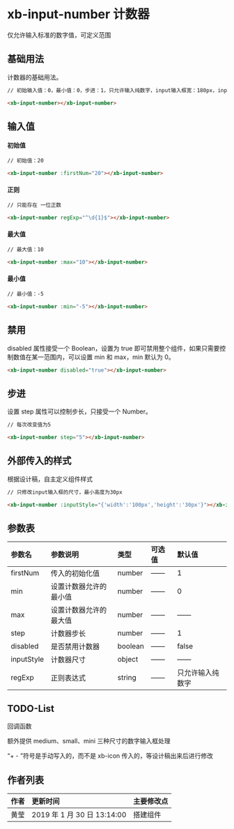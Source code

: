 # xb-input-number 计数器

仅允许输入标准的数字值，可定义范围

## 基础用法

计数器的基础用法。

<div class="demo-button">
  <div>
    <xb-input-number></xb-input-number>
  </div>
</div>

```html
// 初始输入值：0，最小值：0，步进：1，只允许输入纯数字，input输入框宽：180px，input输入框高：40px，右侧按钮宽：40px

<xb-input-number></xb-input-number>
```

## 输入值

#### 初始值

<div class="demo-button" style="margin-top:10px;">
  <div>
    <xb-input-number :firstNum=20></xb-input-number>
  </div>
</div>

```html
// 初始值：20

<xb-input-number :firstNum="20"></xb-input-number>
```

#### 正则

<div class="demo-button" style="margin-top:10px;">
  <div>
    <xb-input-number regExp="^\d{1}$"></xb-input-number>
</div>
</div>

```html
// 只能存在 一位正数

<xb-input-number regExp="^\d{1}$"></xb-input-number>
```

#### 最大值

<div class="demo-button" style="margin-top:10px;">
  <div>
    <xb-input-number :max='10'></xb-input-number>
</div>
</div>

```html
// 最大值：10

<xb-input-number :max="10"></xb-input-number>
```

#### 最小值

<div class="demo-button" style="margin-top:10px;">
  <div>
    <xb-input-number :min='-5'></xb-input-number>
</div>
</div>

```html
// 最小值：-5

<xb-input-number :min="-5"></xb-input-number>
```

## 禁用

disabled 属性接受一个 Boolean，设置为 true 即可禁用整个组件，如果只需要控制数值在某一范围内，可以设置 min 和 max，min 默认为 0。

<div class="demo-button">
  <div>
    <xb-input-number disabled="true"></xb-input-number>
  </div>
</div>

```html
<xb-input-number disabled="true"></xb-input-number>
```

## 步进

设置 step 属性可以控制步长，只接受一个 Number。

<div class="demo-button">
  <div>
    <xb-input-number step='5'></xb-input-number>
  </div>
</div>

```html
// 每次改变值为5

<xb-input-number step="5"></xb-input-number>
```

## 外部传入的样式

根据设计稿，自主定义组件样式

<div class="demo-button">
  <div>
    <xb-input-number :inputStyle="{'width':'100px','height':'30px'}"></xb-input-number>
  </div>
</div>

```html
// 只修改input输入框的尺寸，最小高度为30px

<xb-input-number :inputStyle="{'width':'100px','height':'30px'}"></xb-input-number>
```

[^_^]: update

## 参数表

| 参数名     | 参数说明               | 类型    | 可选值 | 默认值           |
| :--------- | :--------------------- | :------ | :----- | :--------------- |
| firstNum   | 传入的初始化值         | number  | ——     | 1                |
| min        | 设置计数器允许的最小值 | number  | ——     | 0                |
| max        | 设置计数器允许的最大值 | number  | ——     | ——               |
| step       | 计数器步长             | number  | ——     | 1                |
| disabled   | 是否禁用计数器         | boolean | ——     | false            |
| inputStyle | 计数器尺寸             | object  | ——     | ——               |
| regExp     | 正则表达式             | string  | ——     | 只允许输入纯数字 |

## TODO-List

回调函数

额外提供 medium、small、mini 三种尺寸的数字输入框处理

“+ - ”符号是手动写入的，而不是 xb-icon 传入的，等设计稿出来后进行修改

## 作者列表

| 作者 | 更新时间                    | 主要修改点 |
| :--- | :-------------------------- | :--------- |
| 黄莹 | 2019 年 1 月 30 日 13:14:00 | 搭建组件   |
